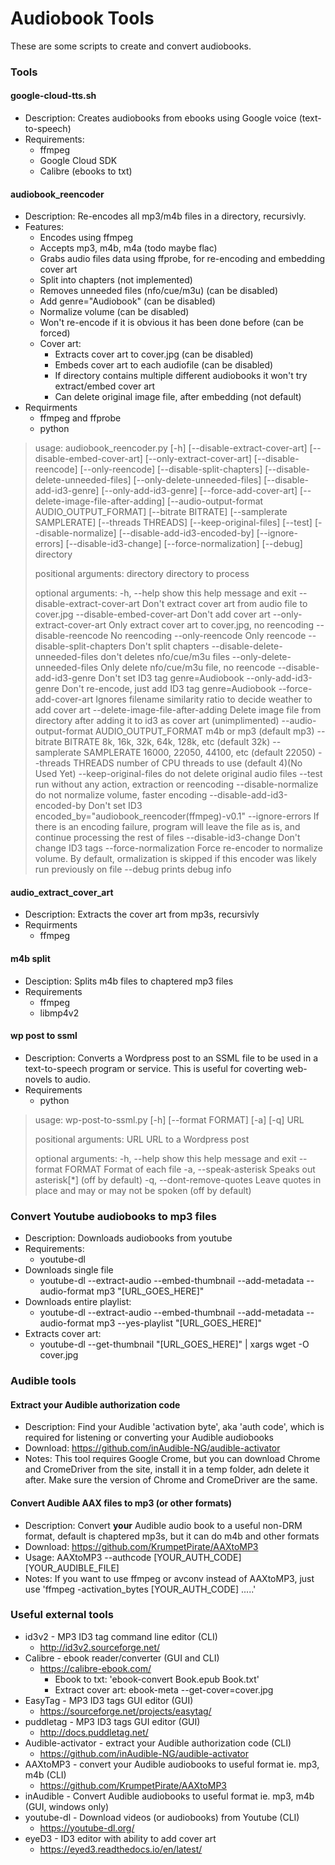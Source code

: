 # Audiobook Tools

These are some scripts to create and convert audiobooks.

### Tools

#### google-cloud-tts.sh
* Description: Creates audiobooks from ebooks using Google voice (text-to-speech)
*	Requirements:
	* ffmpeg
	* Google Cloud SDK
	* Calibre (ebooks to txt)

#### audiobook_reencoder
* Description: Re-encodes all mp3/m4b files in a directory, recursivly.
* Features:
	* Encodes using ffmpeg
    * Accepts mp3, m4b, m4a (todo maybe flac)
    * Grabs audio files data using ffprobe, for re-encoding and embedding cover art
    * Split into chapters (not implemented)
    * Removes unneeded files (nfo/cue/m3u) (can be disabled)
    * Add genre="Audiobook" (can be disabled)
    * Normalize volume (can be disabled)
	* Won't re-encode if it is obvious it has been done before (can be forced)
    * Cover art:
    	* Extracts cover art to cover.jpg (can be disabled)
		* Embeds cover art to each audiofile (can be disabled)
		* If directory contains multiple different audiobooks it won't try extract/embed cover art
		* Can delete original image file, after embedding (not default)
* Requirments
	* ffmpeg and ffprobe
	* python

> usage: audiobook_reencoder.py [-h] [--disable-extract-cover-art]
>                               [--disable-embed-cover-art]
>                               [--only-extract-cover-art] [--disable-reencode]
>                               [--only-reencode] [--disable-split-chapters]
>                               [--disable-delete-unneeded-files]
>                               [--only-delete-unneeded-files]
>                               [--disable-add-id3-genre] [--only-add-id3-genre]
>                               [--force-add-cover-art]
>                               [--delete-image-file-after-adding]
>                               [--audio-output-format AUDIO_OUTPUT_FORMAT]
>                               [--bitrate BITRATE] [--samplerate SAMPLERATE]
>                               [--threads THREADS] [--keep-original-files]
>                               [--test] [--disable-normalize]
>                               [--disable-add-id3-encoded-by] [--ignore-errors]
>                               [--disable-id3-change] [--force-normalization]
>                               [--debug]
>                               directory
> 
> positional arguments:
>   directory             directory to process
> 
> optional arguments:
>   -h, --help            show this help message and exit
>   --disable-extract-cover-art
>                         Don't extract cover art from audio file to cover.jpg
>   --disable-embed-cover-art
>                         Don't add cover art
>   --only-extract-cover-art
>                         Only extract cover art to cover.jpg, no reencoding
>   --disable-reencode    No reencoding
>   --only-reencode       Only reencode
>   --disable-split-chapters
>                         Don't split chapters
>   --disable-delete-unneeded-files
>                         don't deletes nfo/cue/m3u files
>   --only-delete-unneeded-files
>                         Only delete nfo/cue/m3u file, no reencode
>   --disable-add-id3-genre
>                         Don't set ID3 tag genre=Audiobook
>   --only-add-id3-genre  Don't re-encode, just add ID3 tag genre=Audiobook
>   --force-add-cover-art
>                         Ignores filename similarity ratio to decide weather to
>                         add cover art
>   --delete-image-file-after-adding
>                         Delete image file from directory after adding it to
>                         id3 as cover art (unimplimented)
>   --audio-output-format AUDIO_OUTPUT_FORMAT
>                         m4b or mp3 (default mp3)
>   --bitrate BITRATE     8k, 16k, 32k, 64k, 128k, etc (default 32k)
>   --samplerate SAMPLERATE
>                         16000, 22050, 44100, etc (default 22050)
>   --threads THREADS     number of CPU threads to use (default 4)(No Used Yet)
>   --keep-original-files
>                         do not delete original audio files
>   --test                run without any action, extraction or reencoding
>   --disable-normalize   do not normalize volume, faster encoding
>   --disable-add-id3-encoded-by
>                         Don't set ID3
>                         encoded_by="audiobook_reencoder(ffmpeg)-v0.1"
>   --ignore-errors       If there is an encoding failure, program will leave
>                         the file as is, and continue processing the rest of
>                         files
>   --disable-id3-change  Don't change ID3 tags
>   --force-normalization
>                         Force re-encoder to normalize volume. By default,
>                         ormalization is skipped if this encoder was likely run
>                         previously on file
>   --debug               prints debug info


#### audio_extract_cover_art
* Description: Extracts the cover art from mp3s, recursivly
* Requirments
	* ffmpeg


#### m4b split
* Desciption: Splits m4b files to chaptered mp3 files
* Requirements
	* ffmpeg
	* libmp4v2


#### wp post to ssml
* Description: Converts a Wordpress post to an SSML file to be used in a text-to-speech program or service.  This is useful for coverting web-novels to audio.
* Requirements
	* python

> usage: wp-post-to-ssml.py [-h] [--format FORMAT] [-a] [-q] URL
>
> positional arguments:
>  URL                   URL to a Wordpress post
>
>  optional arguments:
>   -h, --help            show this help message and exit
>	--format FORMAT       Format of each file
>	-a, --speak-asterisk  Speaks out asterisk[*] (off by default)
>	-q, --dont-remove-quotes    Leave quotes in place and may or may not be spoken    (off by default)


### Convert Youtube audiobooks to mp3 files
* Description: Downloads audiobooks from youtube
* Requirements:
	* youtube-dl
* Downloads single file
	* youtube-dl --extract-audio --embed-thumbnail --add-metadata --audio-format mp3 "[URL_GOES_HERE]"
* Downloads entire playlist: 
	* youtube-dl --extract-audio --embed-thumbnail --add-metadata --audio-format mp3 --yes-playlist "[URL_GOES_HERE]"
* Extracts cover art:  
	* youtube-dl --get-thumbnail "[URL_GOES_HERE]" | xargs wget -O cover.jpg
 
### Audible tools

#### Extract your Audible authorization code
* Description: Find your Audible 'activation byte', aka 'auth code', which is required for listening or converting your Audible audiobooks
* Download: <https://github.com/inAudible-NG/audible-activator>
* Notes: This tool requires Google Crome, but you can download Chrome and CromeDriver from the site, install it in a temp folder, adn delete it after.  Make sure the version of Chrome and CromeDriver are the same.

#### Convert Audible AAX files to mp3 (or other formats)
* Description: Convert **your** Audible audio book to a useful non-DRM format, default is chaptered mp3s, but it can do m4b and other formats
* Download: <https://github.com/KrumpetPirate/AAXtoMP3>
* Usage: AAXtoMP3 --authcode [YOUR_AUTH_CODE] [YOUR_AUDIBLE_FILE]
* Notes: If you want to use ffmpeg or avconv instead of AAXtoMP3, just use 'ffmpeg -activation_bytes [YOUR_AUTH_CODE] .....'

### Useful external tools
* id3v2 - MP3 ID3 tag command line editor (CLI)
	* <http://id3v2.sourceforge.net/>
* Calibre - ebook reader/converter (GUI and CLI)
	* <https://calibre-ebook.com/>
		* Ebook to txt: 'ebook-convert Book.epub Book.txt'
		* Extract cover art: ebook-meta --get-cover=cover.jpg
* EasyTag - MP3 ID3 tags GUI editor (GUI)
	* <https://sourceforge.net/projects/easytag/>
* puddletag - MP3 ID3 tags GUI editor (GUI)
	* <http://docs.puddletag.net/>
* Audible-activator - extract your Audible authorization code (CLI)
	* <https://github.com/inAudible-NG/audible-activator>
* AAXtoMP3 - convert your Audible audiobooks to useful format ie. mp3, m4b (CLI)
	*  <https://github.com/KrumpetPirate/AAXtoMP3>
* inAudible - Convert Audible audiobooks to useful format ie. mp3, m4b (GUI, windows only)
* youtube-dl - Download videos (or audiobooks) from Youtube (CLI)
	* <https://youtube-dl.org/>
* eyeD3 - ID3 editor with ability to add cover art
	* <https://eyed3.readthedocs.io/en/latest/>
